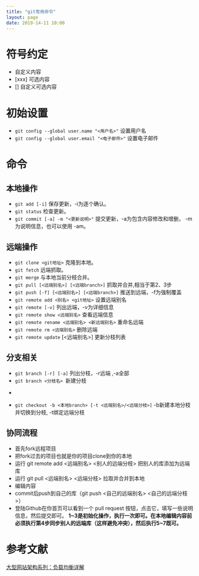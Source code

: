 ```yaml
---
title: "git常用命令"
layout: page
date: 2019-14-11 10:00
---
```

# 符号约定
- <xxx> 自定义内容
- [xxx] 可选内容
- [<xxx>] 自定义可选内容
# 初始设置
- ```git config --global user.name "<用户名>"``` 设置用户名
- ```git config --global user.email "<电子邮件>"``` 设置电子邮件
# 命令
## 本地操作
- ```git add [-i]``` 保存更新，-i为逐个确认。
- ```git status``` 检查更新。
- ```git commit [-a] -m "<更新说明>"``` 提交更新，-a为包含内容修改和增删， -m为说明信息，也可以使用 -am。
## 远端操作
- ```git clone <git地址>``` 克隆到本地。
- ```git fetch``` 远端抓取。
- ```git merge``` 与本地当前分枝合并。
- ```git pull [<远端别名>] [<远端branch>]``` 抓取并合并,相当于第2、3步
- ```git push [-f] [<远端别名>] [<远端branch>]``` 推送到远端，-f为强制覆盖
- ```git remote add <别名> <git地址>``` 设置远端别名
- ```git remote [-v]``` 列出远端，-v为详细信息
- ```git remote show <远端别名>``` 查看远端信息
- ```git remote rename <远端别名> <新远端别名>``` 重命名远端
- ```git remote rm <远端别名>``` 删除远端
- ```git remote update``` [<远端别名>] 更新分枝列表
## 分支相关
- ```git branch [-r] [-a]``` 列出分枝，-r远端 ,-a全部
- ```git branch <分枝名> ```新建分枝
- ```git checkout <分枝名> 切换到分枝
- ```git checkout -b <本地branch> [-t <远端别名>/<远端分枝>]``` -b新建本地分枝并切换到分枝, -t绑定远端分枝
## 协同流程
- 首先fork远程项目
- 把fork过去的项目也就是你的项目clone到你的本地
- 运行 git remote add <远端别名> <别人的远端分枝> 把别人的库添加为远端库
- 运行 git pull <远端别名> <远端分枝> 拉取并合并到本地
- 编辑内容
- commit后push到自己的库（git push <自己的远端别名> <自己的远端分枝>）
- 登陆Github在你首页可以看到一个 pull request 按钮，点击它，填写一些说明信息，然后提交即可。
**1~3是初始化操作，执行一次即可。在本地编辑内容前必须执行第4步同步别人的远端库（这样避免冲突），然后执行5~7既可。**




# 参考文献
[大型网站架构系列：负载均衡详解](http://network.51cto.com/art/201512/501301.htm)